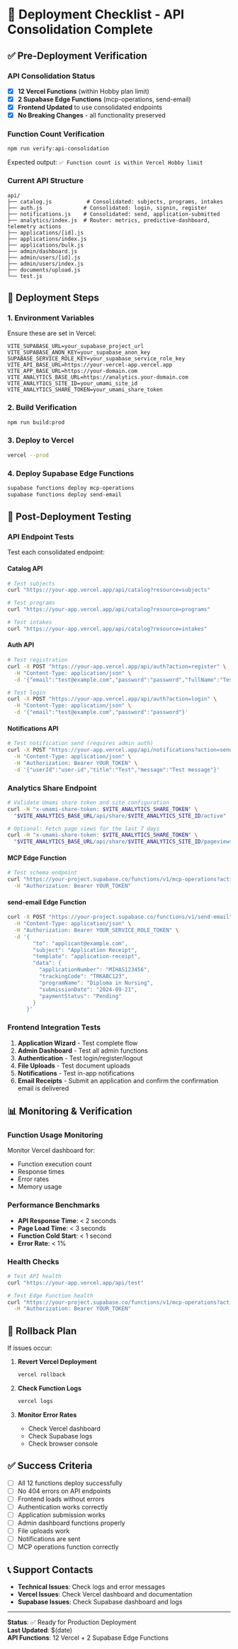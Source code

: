 # 🚀 Deployment Checklist - API Consolidation Complete

## ✅ Pre-Deployment Verification

### API Consolidation Status
- [x] **12 Vercel Functions** (within Hobby plan limit)
- [x] **2 Supabase Edge Functions** (mcp-operations, send-email)
- [x] **Frontend Updated** to use consolidated endpoints
- [x] **No Breaking Changes** - all functionality preserved

### Function Count Verification
```bash
npm run verify:api-consolidation
```
Expected output: `✅ Function count is within Vercel Hobby limit`

### Current API Structure
```
api/
├── catalog.js           # Consolidated: subjects, programs, intakes
├── auth.js             # Consolidated: login, signin, register  
├── notifications.js    # Consolidated: send, application-submitted
├── analytics/index.js  # Router: metrics, predictive-dashboard, telemetry actions
├── applications/[id].js
├── applications/index.js
├── applications/bulk.js
├── admin/dashboard.js
├── admin/users/[id].js
├── admin/users/index.js
├── documents/upload.js
└── test.js
```

## 🔧 Deployment Steps

### 1. Environment Variables
Ensure these are set in Vercel:
```env
VITE_SUPABASE_URL=your_supabase_project_url
VITE_SUPABASE_ANON_KEY=your_supabase_anon_key
SUPABASE_SERVICE_ROLE_KEY=your_supabase_service_role_key
VITE_API_BASE_URL=https://your-vercel-app.vercel.app
VITE_APP_BASE_URL=https://your-domain.com
VITE_ANALYTICS_BASE_URL=https://analytics.your-domain.com
VITE_ANALYTICS_SITE_ID=your_umami_site_id
VITE_ANALYTICS_SHARE_TOKEN=your_umami_share_token
```

### 2. Build Verification
```bash
npm run build:prod
```

### 3. Deploy to Vercel
```bash
vercel --prod
```

### 4. Deploy Supabase Edge Functions
```bash
supabase functions deploy mcp-operations
supabase functions deploy send-email
```

## 🧪 Post-Deployment Testing

### API Endpoint Tests
Test each consolidated endpoint:

#### Catalog API
```bash
# Test subjects
curl "https://your-app.vercel.app/api/catalog?resource=subjects"

# Test programs  
curl "https://your-app.vercel.app/api/catalog?resource=programs"

# Test intakes
curl "https://your-app.vercel.app/api/catalog?resource=intakes"
```

#### Auth API
```bash
# Test registration
curl -X POST "https://your-app.vercel.app/api/auth?action=register" \
  -H "Content-Type: application/json" \
  -d '{"email":"test@example.com","password":"password","fullName":"Test User"}'

# Test login
curl -X POST "https://your-app.vercel.app/api/auth?action=login" \
  -H "Content-Type: application/json" \
  -d '{"email":"test@example.com","password":"password"}'
```

#### Notifications API
```bash
# Test notification send (requires admin auth)
curl -X POST "https://your-app.vercel.app/api/notifications?action=send" \
  -H "Content-Type: application/json" \
  -H "Authorization: Bearer YOUR_TOKEN" \
  -d '{"userId":"user-id","title":"Test","message":"Test message"}'
```

### Analytics Share Endpoint
```bash
# Validate Umami share token and site configuration
curl -H "x-umami-share-token: $VITE_ANALYTICS_SHARE_TOKEN" \
  "$VITE_ANALYTICS_BASE_URL/api/share/$VITE_ANALYTICS_SITE_ID/active"

# Optional: Fetch page views for the last 7 days
curl -H "x-umami-share-token: $VITE_ANALYTICS_SHARE_TOKEN" \
  "$VITE_ANALYTICS_BASE_URL/api/share/$VITE_ANALYTICS_SITE_ID/pageviews?startAt=$(($(date +%s%3N)-604800000))&endAt=$(date +%s%3N)&unit=day"
```

#### MCP Edge Function
```bash
# Test schema endpoint
curl "https://your-project.supabase.co/functions/v1/mcp-operations?action=schema" \
  -H "Authorization: Bearer YOUR_TOKEN"
```

#### send-email Edge Function
```bash
curl -X POST "https://your-project.supabase.co/functions/v1/send-email" \
  -H "Content-Type: application/json" \
  -H "Authorization: Bearer YOUR_SERVICE_ROLE_TOKEN" \
  -d '{
        "to": "applicant@example.com",
        "subject": "Application Receipt",
        "template": "application-receipt",
        "data": {
          "applicationNumber": "MIHAS123456",
          "trackingCode": "TRKABC123",
          "programName": "Diploma in Nursing",
          "submissionDate": "2024-09-21",
          "paymentStatus": "Pending"
        }
      }'
```

### Frontend Integration Tests
1. **Application Wizard** - Test complete flow
2. **Admin Dashboard** - Test all admin functions
3. **Authentication** - Test login/register/logout
4. **File Uploads** - Test document uploads
5. **Notifications** - Test in-app notifications
6. **Email Receipts** - Submit an application and confirm the confirmation email is delivered

## 📊 Monitoring & Verification

### Function Usage Monitoring
Monitor Vercel dashboard for:
- Function execution count
- Response times
- Error rates
- Memory usage

### Performance Benchmarks
- **API Response Time**: < 2 seconds
- **Page Load Time**: < 3 seconds  
- **Function Cold Start**: < 1 second
- **Error Rate**: < 1%

### Health Checks
```bash
# Test API health
curl "https://your-app.vercel.app/api/test"

# Test Edge Function health  
curl "https://your-project.supabase.co/functions/v1/mcp-operations?action=schema" \
  -H "Authorization: Bearer YOUR_TOKEN"
```

## 🚨 Rollback Plan

If issues occur:

1. **Revert Vercel Deployment**
   ```bash
   vercel rollback
   ```

2. **Check Function Logs**
   ```bash
   vercel logs
   ```

3. **Monitor Error Rates**
   - Check Vercel dashboard
   - Check Supabase logs
   - Check browser console

## ✅ Success Criteria

- [ ] All 12 functions deploy successfully
- [ ] No 404 errors on API endpoints
- [ ] Frontend loads without errors
- [ ] Authentication works correctly
- [ ] Application submission works
- [ ] Admin dashboard functions properly
- [ ] File uploads work
- [ ] Notifications are sent
- [ ] MCP operations function correctly

## 📞 Support Contacts

- **Technical Issues**: Check logs and error messages
- **Vercel Issues**: Check Vercel dashboard and documentation
- **Supabase Issues**: Check Supabase dashboard and logs

---

**Status**: ✅ Ready for Production Deployment  
**Last Updated**: $(date)  
**API Functions**: 12 Vercel + 2 Supabase Edge Functions
